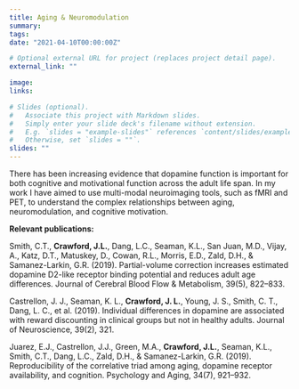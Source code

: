 ```yaml
---
title: Aging & Neuromodulation
summary: 
tags:
date: "2021-04-10T00:00:00Z"

# Optional external URL for project (replaces project detail page).
external_link: ""

image:
links:

# Slides (optional).
#   Associate this project with Markdown slides.
#   Simply enter your slide deck's filename without extension.
#   E.g. `slides = "example-slides"` references `content/slides/example-slides.md`.
#   Otherwise, set `slides = ""`.
slides: ""
---
```


There has been increasing evidence that dopamine function is important for both cognitive and motivational function across the adult life span. In my work I have aimed to use multi-modal neuroimaging tools, such as fMRI and PET, to understand the complex relationships between aging, neuromodulation, and cognitive motivation. 

**Relevant publications:**

Smith, C.T., **Crawford, J.L.**, Dang, L.C., Seaman, K.L., San Juan, M.D., Vijay, A., Katz, D.T.,
Matuskey, D., Cowan, R.L., Morris, E.D., Zald, D.H., & Samanez-Larkin, G.R. (2019). Partial-volume 
correction increases estimated dopamine D2-like receptor binding potential and reduces adult age differences. Journal of Cerebral Blood Flow & Metabolism, 39(5), 822–833.  

Castrellon, J. J., Seaman, K. L., **Crawford, J. L.**, Young, J. S., Smith, C. T., Dang, L. C., et al. (2019). 
Individual differences in dopamine are associated with reward discounting in clinical groups but not in healthy adults. Journal of Neuroscience, 39(2), 321.

Juarez, E.J., Castrellon, J.J., Green, M.A., **Crawford, J.L.**, Seaman, K.L., Smith, C.T., Dang, L.C., Zald, D.H., 
& Samanez-Larkin, G.R. (2019). Reproducibility of the correlative triad among aging, dopamine receptor availability, and cognition. Psychology and Aging, 34(7), 921–932.

